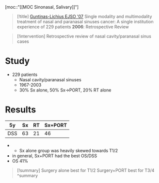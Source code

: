 [moc::"[[MOC Sinonasal, Salivary]]"]
>[!title]
>[Guntinas-Lichius EJSO '07](https://www.sciencedirect.com/science/article/pii/S0748798306004276?via%3Dihub)
> Single modality and multimodality treatment of nasal and paranasal sinuses cancer: A single institution experience of 229 patients
> **2006**: Retrospective Review

>[!intervention]
> Retrospective review of nasal cavity/paranasal sinus cases

# Study
- 229 patients
	- Nasal cavity/paranasal sinuses
	- 1967-2003
	- 30% Sx alone, 50% Sx->PORT, 20% RT alone

# Results

| 5y  | Sx  | RT  | Sx+PORT |
| --- | --- | --- | ------- |
| DSS | 63  | 21  | 46      |
- * Sx alone group was heavily skewed towards T1/2
- in general, Sx+PORT had the best OS/DSS
- OS 41%

>[!summary]
> Surgery alone best for T1/2
> Surgery+PORT best for T3/4
>^summary